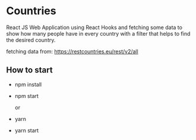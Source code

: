 # Countries

React JS Web Application using React Hooks and fetching some data to show how many people have in every country with a filter that helps to find the desired country.

fetching data from: https://restcountries.eu/rest/v2/all

## How to start

- npm install
- npm start

  or

- yarn
- yarn start
